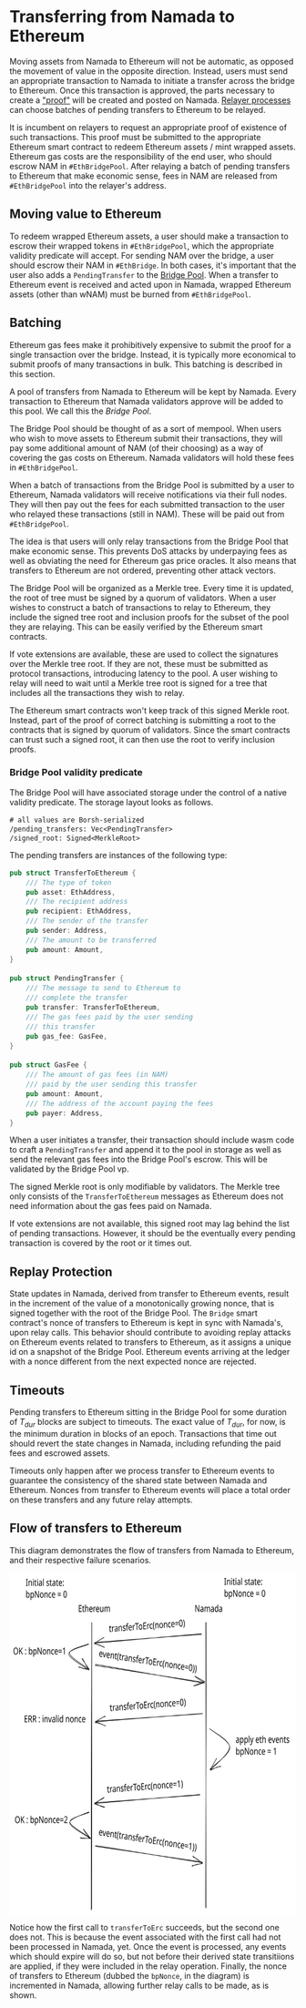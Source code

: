 # Transferring from Namada to Ethereum

Moving assets from Namada to Ethereum will not be automatic, as opposed the
movement of value in the opposite direction. Instead, users must send an
appropriate transaction to Namada to initiate a transfer across the bridge
to Ethereum. Once this transaction is approved, the parts necessary to create
a ["proof"](proofs.md) will be created and posted on Namada. [Relayer processes]
can choose batches of pending transfers to Ethereum to be relayed.

[Relayer processes]: proofs.md#namada-bridge-relayers

It is incumbent on relayers to request an appropriate proof of existence of
such transactions. This proof must be submitted to the appropriate Ethereum smart
contract to redeem Ethereum assets / mint wrapped assets. Ethereum gas costs are
the responsibility of the end user, who should escrow NAM in `#EthBridgePool`.
After relaying a batch of pending transfers to Ethereum that make economic sense,
fees in NAM are released from `#EthBridgePool` into the relayer's address.

## Moving value to Ethereum

To redeem wrapped Ethereum assets, a user should make a transaction to escrow
their wrapped tokens in `#EthBridgePool`, which the appropriate validity predicate
will accept. For sending NAM over the bridge, a user should escrow their NAM in
`#EthBridge`. In both cases, it's important that the user also adds a
`PendingTransfer` to the [Bridge Pool](#bridge-pool-validity-predicate).
When a transfer to Ethereum event is received and acted upon in Namada,
wrapped Ethereum assets (other than wNAM) must be burned from `#EthBridgePool`.

## Batching

Ethereum gas fees make it prohibitively expensive to submit
the proof for a single transaction over the bridge. Instead, it is typically
more economical to submit proofs of many transactions in bulk. This batching
is described in this section.

A pool of transfers from Namada to Ethereum will be kept by Namada. Every
transaction to Ethereum that Namada validators approve will be added to this
pool. We call this the _Bridge Pool_.

The Bridge Pool should be thought of as a sort of mempool. When users who
wish to move assets to Ethereum submit their transactions, they will pay some
additional amount of NAM (of their choosing) as a way of covering the gas
costs on Ethereum. Namada validators will hold these fees in `#EthBridgePool`.

When a batch of transactions from the Bridge Pool is submitted by a user to
Ethereum, Namada validators will receive notifications via their full nodes.
They will then pay out the fees for each submitted transaction to the user who
relayed these transactions (still in NAM). These will be paid out from
`#EthBridgePool`.

The idea is that users will only relay transactions from the Bridge Pool
that make economic sense. This prevents DoS attacks by underpaying fees as
well as obviating the need for Ethereum gas price oracles. It also means
that transfers to Ethereum are not ordered, preventing other attack vectors.

The Bridge Pool will be organized as a Merkle tree. Every time it is updated,
the root of tree must be signed by a quorum of validators. When a user
wishes to construct a batch of transactions to relay to Ethereum, they
include the signed tree root and inclusion proofs for the subset of the pool
they are relaying. This can be easily verified by the Ethereum smart contracts.

If vote extensions are available, these are used to collect the signatures
over the Merkle tree root. If they are not, these must be submitted as protocol
transactions, introducing latency to the pool. A user wishing to relay will
need to wait until a Merkle tree root is signed for a tree that
includes all the transactions they wish to relay.

The Ethereum smart contracts won't keep track of this signed Merkle root. 
Instead, part of the proof of correct batching is submitting a root to the 
contracts that is signed by quorum of validators. Since the smart contracts 
can trust such a signed root, it can then use the root to verify inclusion 
proofs.

### Bridge Pool validity predicate

The Bridge Pool will have associated storage under the control of a native 
validity predicate. The storage layout looks as follows.

```
# all values are Borsh-serialized
/pending_transfers: Vec<PendingTransfer>
/signed_root: Signed<MerkleRoot>
```

The pending transfers are instances of the following type:
```rust
pub struct TransferToEthereum {
    /// The type of token
    pub asset: EthAddress,
    /// The recipient address
    pub recipient: EthAddress,
    /// The sender of the transfer
    pub sender: Address,
    /// The amount to be transferred
    pub amount: Amount,
}

pub struct PendingTransfer {
    /// The message to send to Ethereum to 
    /// complete the transfer
    pub transfer: TransferToEthereum,
    /// The gas fees paid by the user sending
    /// this transfer
    pub gas_fee: GasFee,
}

pub struct GasFee {
    /// The amount of gas fees (in NAM)
    /// paid by the user sending this transfer
    pub amount: Amount,
    /// The address of the account paying the fees
    pub payer: Address,
}
```
When a user initiates a transfer, their transaction should include wasm code
to craft a `PendingTransfer` and append it to the pool in storage as well as 
send the relevant gas fees into the Bridge Pool's escrow. This will be 
validated by the Bridge Pool vp. 

The signed Merkle root is only modifiable by validators. The Merkle tree 
only consists of the `TransferToEthereum` messages as Ethereum does not need 
information about the gas fees paid on Namada. 

If vote extensions are not available, this signed root may lag behind the 
list of pending transactions. However, it should be the eventually every 
pending transaction is covered by the root or it times out.

## Replay Protection

State updates in Namada, derived from transfer to Ethereum events, result in
the increment of the value of a monotonically growing nonce, that is signed
together with the root of the Bridge Pool. The `Bridge` smart contract's nonce
of transfers to Ethereum is kept in sync with Namada's, upon relay calls. This
behavior should contribute to avoiding replay attacks on Ethereum events related
to transfers to Ethereum, as it assigns a unique id on a snapshot of the Bridge
Pool. Ethereum events arriving at the ledger with a nonce different from the next
expected nonce are rejected.

## Timeouts

Pending transfers to Ethereum sitting in the Bridge Pool for some duration of
$T_{dur}$ blocks are subject to timeouts. The exact value of $T_{dur}$, for
now, is the minimum duration in blocks of an epoch. Transactions that time out
should revert the state changes in Namada, including refunding the paid fees
and escrowed assets.

Timeouts only happen after we process transfer to Ethereum events to guarantee
the consistency of the shared state between Namada and Ethereum. Nonces from
transfer to Ethereum events will place a total order on these transfers and
any future relay attempts.

## Flow of transfers to Ethereum

This diagram demonstrates the flow of transfers from Namada to Ethereum, and
their respective failure scenarios.

<img
  src="images/transfer-to-eth-flow.svg"
  alt="block space allocator tx bins"
  height="600"
  width="700"
  style="display: block; margin: 0 auto" />

Notice how the first call to `transferToErc` succeeds, but the second one
does not. This is because the event associated with the first call had
not been processed in Namada, yet. Once the event is processed, any events
which should expire will do so, but not before their derived state transitiions
are applied, if they were included in the relay operation. Finally, the nonce of
transfers to Ethereum (dubbed the `bpNonce`, in the diagram) is incremented in
Namada, allowing further relay calls to be made, as is shown.
